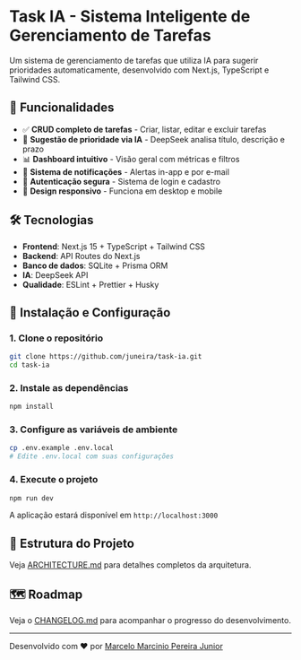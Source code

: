 # Task IA - Sistema Inteligente de Gerenciamento de Tarefas

Um sistema de gerenciamento de tarefas que utiliza IA para sugerir prioridades automaticamente, desenvolvido com Next.js, TypeScript e Tailwind CSS.

## 🚀 Funcionalidades

- ✅ **CRUD completo de tarefas** - Criar, listar, editar e excluir tarefas
- 🤖 **Sugestão de prioridade via IA** - DeepSeek analisa título, descrição e prazo
- 📊 **Dashboard intuitivo** - Visão geral com métricas e filtros
- 🔔 **Sistema de notificações** - Alertas in-app e por e-mail
- 🔐 **Autenticação segura** - Sistema de login e cadastro
- 📱 **Design responsivo** - Funciona em desktop e mobile

## 🛠️ Tecnologias

- **Frontend**: Next.js 15 + TypeScript + Tailwind CSS
- **Backend**: API Routes do Next.js
- **Banco de dados**: SQLite + Prisma ORM
- **IA**: DeepSeek API
- **Qualidade**: ESLint + Prettier + Husky

## 🚀 Instalação e Configuração

### 1. Clone o repositório

```bash
git clone https://github.com/juneira/task-ia.git
cd task-ia
```

### 2. Instale as dependências

```bash
npm install
```

### 3. Configure as variáveis de ambiente

```bash
cp .env.example .env.local
# Edite .env.local com suas configurações
```

### 4. Execute o projeto

```bash
npm run dev
```

A aplicação estará disponível em `http://localhost:3000`

## 📁 Estrutura do Projeto

Veja [ARCHITECTURE.md](./ARCHITECTURE.md) para detalhes completos da arquitetura.

## 🗺️ Roadmap

Veja o [CHANGELOG.md](./CHANGELOG.md) para acompanhar o progresso do desenvolvimento.

---

Desenvolvido com ❤️ por [Marcelo Marcinio Pereira Junior](https://github.com/juneira)
